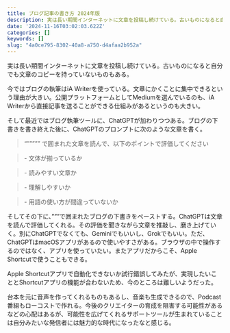 ```yaml
---
title: ブログ記事の書き方 2024年版
description: 実は長い期間インターネットに文章を投稿し続けている。古いものになると自分でも文章のコピーを持っていないものもある。
date: '2024-11-16T03:02:03.622Z'
categories: []
keywords: []
slug: "4a0ce795-8302-40a8-a750-d4afaa2b952a"
---
```

実は長い期間インターネットに文章を投稿し続けている。古いものになると自分でも文章のコピーを持っていないものもある。

今ではブログの執筆はiA Writerを使っている。文章にかくことに集中できるという理由が大きい。公開プラットフォームとしてMediumを選んでいるのも、iA Writerから直接記事を送ることができる仕組みがあるというのも大きい。

そして最近ではブログ執筆ツールに、ChatGPTが加わりつつある。ブログの下書きを書き終えた後に、ChatGPTのプロンプトに次のような文章を書く。

> “””””” で囲まれた文章を読んで、以下のポイントで評価してください

> \- 文体が揃っているか

> \- 読みやすい文章か

> \- 理解しやすいか

> \- 用語の使い方が間違っていないか

そしてその下に、”””で囲まれたブログの下書きをペーストする。ChatGPTは文章を読んで評価してくれる。その評価を聞きながら文章を推敲し、磨き上げていく。別にChatGPTでなくても、Geminiでもいいし、Grokでもいい。ただ、ChatGPTはmacOSアプリがあるので使いやすさがある。ブラウザの中で操作するのではなく、アプリを使っていたい。またアプリだからこそ、Apple Shortcutで使うこともできる。

Apple Shortcutアプリで自動化できないか試行錯誤してみたが、実現したいこととShortcutアプリの機能が合わないため、今のところは難しいようだった。

台本を元に音声を作ってくれるものもあるし、音楽も生成できるので、Podcast番組もローコストで作れる。今後のクリエイターの育成を阻害する可能性があるなどの心配はあるが、可能性を広げてくれるサポートツールが生まれていることは自分みたいな発信者には魅力的な時代になったなと感じる。